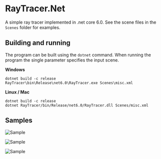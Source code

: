 # RayTracer.Net

A simple ray tracer implemented in .net core 6.0.
See the scene files in the `Scenes` folder for examples.

## Building and running

The program can be built using the `dotnet` command.
When running the program the single parameter specifies the input scene.

**Windows**
```
dotnet build -c release
RayTracer\bin\Release\net6.0\RayTracer.exe Scenes\misc.xml
```

**Linux / Mac**
```
dotnet build -c release
dotnet RayTracer/bin/Release/net6.0/RayTracer.dll Scenes/misc.xml
```

## Samples

![Sample](../gh-pages/misc.xml000.bmp)

![Sample](../gh-pages/material-mirror-color.xml000.bmp)

![Sample](../gh-pages/misc-box.xml000.bmp)
